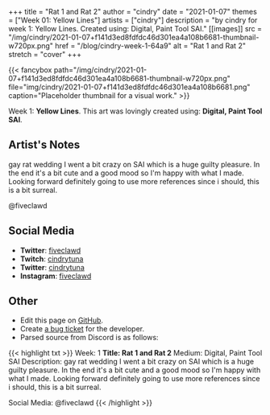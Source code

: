 +++
title =       "Rat 1 and Rat 2"
author =      "cindry"
date =        "2021-01-07"
themes =      ["Week 01: Yellow Lines"]
artists =     ["cindry"]
description = "by cindry for week 1: Yellow Lines. Created using: Digital, Paint Tool SAI."
[[images]]
              src = "/img/cindry/2021-01-07+f141d3ed8fdfdc46d301ea4a108b6681-thumbnail-w720px.png"
              href = "/blog/cindry-week-1-64a9"
              alt = "Rat 1 and Rat 2"
              stretch = "cover"
+++


{{< fancybox path="/img/cindry/2021-01-07+f141d3ed8fdfdc46d301ea4a108b6681-thumbnail-w720px.png" file="img/cindry/2021-01-07+f141d3ed8fdfdc46d301ea4a108b6681.png" caption="Placeholder thumbnail for a visual work." >}}


Week 1: **Yellow Lines**. This art was lovingly created using: **Digital, Paint Tool SAI**.

## Artist's Notes

gay rat wedding
I went a bit crazy on SAI which is a huge guilty pleasure. In the end it's a bit cute and a good mood so I'm happy with what I made. Looking forward definitely going to use more references since i should, this is a bit surreal.

@fiveclawd

## Social Media

- **Twitter**: <a href='https://twitter.com/fiveclawd' target='_blank'>fiveclawd</a>
- **Twitch**: <a href='https://twitch.tv/cindrytuna' target='_blank'>cindrytuna</a>
- **Twitter**: <a href='https://twitter.com/cindrytuna' target='_blank'>cindrytuna</a>
- **Instagram**: <a href='https://instagram.com/fiveclawd' target='_blank'>fiveclawd</a>

## Other

- Edit this page on [GitHub](https://github.com/teaminkling/web-refresh/edit/main/content/blog/cindry-week-1-64a9.md).
- Create [a bug ticket](https://github.com/teaminkling/web-refresh/issues/new?assignees=&labels=bug&template=problem-report.md&title=) for the developer.
- Parsed source from Discord is as follows:

{{< highlight txt >}}
Week: 1
**Title:  Rat 1 and Rat 2**
Medium: Digital, Paint Tool SAI
Description: gay rat wedding
I went a bit crazy on SAI which is a huge guilty pleasure. In the end it's a bit cute and a good mood so I'm happy with what I made. Looking forward definitely going to use more references since i should, this is a bit surreal.

Social Media: @fiveclawd
{{< /highlight >}}